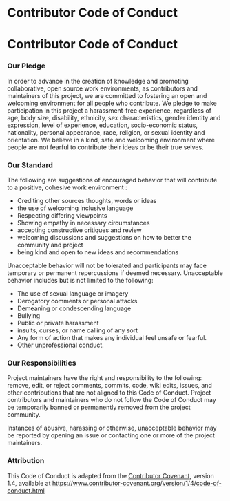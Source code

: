 # Contributor Code of Conduct

# Contributor Code of Conduct

### Our Pledge
In order to advance in the creation of knowledge and promoting collaborative, open source work environments, as contributors and maintainers of this project, we are committed to fostering an open and welcoming environment for all people who contribute.
We pledge to make participation in this project a harassment-free experience, regardless of age, body size, disability, ethnicity, sex characteristics, gender identity and expression, level of experience, education, socio-economic status, nationality, personal appearance, race, religion, or sexual identity and orientation. We believe in a kind, safe and welcoming environment where people are not fearful to contribute their ideas or be their true selves. 

### Our Standard
The following are suggestions of encouraged behavior that will contribute to a positive, cohesive work environment :

* Crediting other sources thoughts, words or ideas
* the use of welcoming inclusive language
* Respecting differing viewpoints
* Showing empathy in necessary circumstances
* accepting constructive critiques and review
* welcoming discussions and suggestions on how to better the community and project
* being kind and open to new ideas and recommendations

Unacceptable behavior will not be tolerated and participants may face temporary or permanent repercussions if deemed necessary.
Unacceptable behavior includes but is not limited to the following:

* The use of sexual language or imagery
* Derogatory comments or personal attacks
* Demeaning or condescending language
* Bullying
* Public or private harassment
* insults, curses, or name calling  of any sort
* Any form of action that makes any individual feel unsafe or fearful.
* Other unprofessional conduct.

### Our Responsibilities
Project maintainers  have the right and responsibility to the following:
 remove, edit, or reject comments, commits, code, wiki edits, issues, and other contributions that are not aligned to this Code of Conduct. Project contributors and maintainers who do not follow the Code of Conduct may be temporarily banned or permanently removed from the project community.

Instances of abusive, harassing or otherwise, unacceptable behavior may be reported by opening an issue or contacting one or more of the project maintainers.

### Attribution
This Code of Conduct is adapted from the [Contributor Covenant](https://www.contributor-covenant.org/), version 1.4, available at https://www.contributor-covenant.org/version/1/4/code-of-conduct.html
